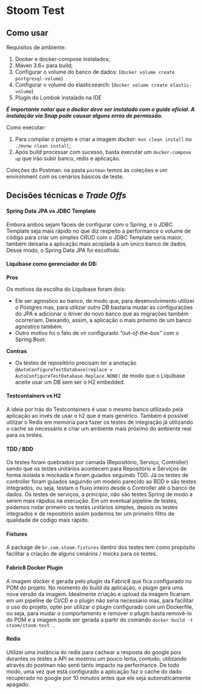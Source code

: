# Stoom Test

## Como usar
Requisitos de ambiente:
1. Docker e docker-compose instalados;
1. Maven 3.6+ para build;
1. Configurar o volume do banco de dados: (`docker volume create postgresql-volume`)
1. Configurar o volume do elasticsearch: (`docker volume create elastic-volume`)
1. Plugin do Lombok instalado na IDE

***É importante notar que o docker deve ser instalado com o guide oficial. A instalação via Snap pode causar alguns 
erros de permissão.***

Como executar:
1. Para compilar o projeto e criar a imagem docker: `mvn clean install` ou `./mvnw clean install`;
1. Após build processar com sucesso, basta executar um `docker-compose up` que irão subir banco, redis e aplicação.

Coleções do Postman: na pasta `postman` temos as coleções e um environment com os cenários básicos de teste. 

## Decisões técnicas e _Trade Offs_

#### Spring Data JPA vs JDBC Template
Embora ambos sejam fáceis de configurar com o Spring, e o JDBC Template seja mais rápido no que diz respeito a performance o volume de código para criar um simples CRUD com o JDBC Template seria maior, também deixaria a aplicação mais acoplada à um único banco de dados.
Desse modo, o Spring Data JPA foi escolhido. 

#### Liquibase como gerenciador de DB:
**Pros**

Os motivos da escolha do Liquibase foram dois:
- Ele ser agnostico ao banco, de modo que, para desenvolvimento utilizei o Postgres mas, para utilizar outro DB bastaria mudar as configurações do JPA e adicionar o driver do novo banco que as migrações também ocorreriam. Deixando, assim, a aplicação o mais próximo de um banco agnóstico também.
- Outro motivo foi o fato de vir configurado _"out-of-the-box"_ com o Spring Boot.

**Contras**

- Os testes de repositório precisam ter a anotação `@AutoConfigureTestDatabase(replace =  AutoConfigureTestDatabase.Replace.NONE)` de modo que o Liquibase aceite usar um DB sem ser o H2 embedded.

#### Testcontainers vs H2
A ideia por trás do Testcontainers é usar o mesmo banco utilizado pela aplicação ao invés de usar o h2 que é mais genérico.
Também é possível utilizar o Redis em memória para fazer os testes de integração já utilizando o cache se necessário e criar um ambiente mais próximo do ambiente real para os testes.

#### TDD / BDD
Os testes foram quebrados por camada (Repositório, Serviço, Controller) sendo que os testes unitários acontecem para Repositório e Serviços de forma isolada e mockada e foram guiados seguindo TDD.
Já os testes de controller foram guiados seguindo um modelo parecido ao BDD e são testes integrados, ou seja, testam o fluxo inteiro desde o Controller até o banco de dados.
Os testes de serviços, a principio, não são testes Spring de modo a serem mais rápidos na execução. Em um eventual pipeline de testes, podemos rodar primeiro os testes unitários simples, depois os testes integrados e de repositório assim podemos ter um primeiro filtro de qualidade de código mais rápido. 

#### Fixtures
A package de `br.com.stoom.fixtures` dentro dos testes tem como propósito facilitar a criação de alguns cenários / mocks para os testes.

#### Fabric8 Docker Plugin
A imagem docker é gerada pelo plugin da Fabric8 que fica configurado no POM do projeto. No momento do build da aplicação, o plugin gera uma nova versão da imagem.
Idealmente criação e upload da imagem ficariam em um pipeline de CI/CD e o plugin não seria necessário mas, para facilitar o uso do projeto, optei por utilizar o plugin configurado com um Dockerfile, ou seja, para mudar o comportamento e remover o plugin basta removê-lo do POM e a imagem pode ser gerada a partir do comando `docker build -t stoom/stoom-test .`

#### Redis
Utilizei uma instância do redis para cachear a resposta do google pois durantes os testes a API se mostrou um pouco lenta, contudo, utilizando através do postman não senti tanto impacto na performance. De todo modo, uma vez que está configurado a aplicação faz o cache do dado recuperado no google por 10 minutos antes que ele seja automaticamente apagado.
 